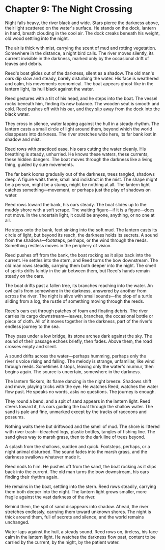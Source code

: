 # Chapter 9: The Night Crossing

Night falls heavy, the river black and wide. Stars pierce the darkness above, their light scattered on the water's surface. He stands on the dock, lantern in hand, breath clouding in the cool air. The dock creaks beneath his weight, old wood settling into the night.

The air is thick with mist, carrying the scent of mud and rotting vegetation. Somewhere in the distance, a night bird calls. The river moves silently, its current invisible in the darkness, marked only by the occasional drift of leaves and debris.

Reed's boat glides out of the darkness, silent as a shadow. The old man's oars dip slow and steady, barely disturbing the water. His face is weathered and calm, his movements economical. The boat appears ghost-like in the lantern light, its hull black against the water.

Reed gestures with a tilt of his head, and he steps into the boat. The vessel rocks beneath him, finding its new balance. The wooden seat is smooth and cold. Reed pushes off with his oar, and they slip away from the dock into the black water.

They cross in silence, water lapping against the hull in a steady rhythm. The lantern casts a small circle of light around them, beyond which the world disappears into darkness. The river stretches wide here, its far bank lost in shadow and mist.

Reed rows with practiced ease, his oars cutting the water cleanly. His breathing is steady, unhurried. He knows these waters, these currents, these hidden dangers. The boat moves through the darkness like a living thing, guided by sure movements.

The far bank looms gradually out of the darkness, trees tangled, shadows deep. A figure waits there, small and indistinct in the mist. The shape might be a person, might be a stump, might be nothing at all. The lantern light catches something—movement, or perhaps just the play of shadows on water.

Reed rows toward the bank, his oars steady. The boat slides up to the muddy shore with a soft scrape. The waiting figure—if it is a figure—does not move. In the uncertain light, it could be anyone, anything, or no one at all.

He steps onto the bank, feet sinking into the soft mud. The lantern casts its circle of light, but beyond its reach, the darkness holds its secrets. A sound from the shadows—footsteps, perhaps, or the wind through the reeds. Something restless moves in the periphery of vision.

Reed pushes off from the bank, the boat rocking as it slips back into the current. He settles into the stern, and Reed turns the bow downstream. The old man rows steadily, carrying them both deeper into the night. The smell of spirits drifts faintly in the air between them, but Reed's hands remain steady on the oars.

The boat drifts past a fallen tree, its branches reaching into the water. An owl calls from somewhere in the darkness, answered by another from across the river. The night is alive with small sounds—the plop of a turtle sliding from a log, the rustle of something moving through the reeds.

Reed's oars cut through patches of foam and floating debris. The river carries its cargo downstream—leaves, branches, the occasional bottle or piece of cloth. All of it moves together in the darkness, part of the river's endless journey to the sea.

They pass under a low bridge, its stone arches dark against the sky. The sound of their passage echoes briefly, then fades. Above them, the road crosses empty and silent.

A sound drifts across the water—perhaps humming, perhaps only the river's voice rising and falling. The melody is strange, unfamiliar, like wind through reeds. Sometimes it stops, leaving only the water's murmur, then begins again. The source is uncertain, somewhere in the darkness.

The lantern flickers, its flame dancing in the night breeze. Shadows shift and move, playing tricks with the eye. He watches Reed, watches the water flow past. He speaks no words, asks no questions. The journey is enough.

They round a bend, and a spit of sand appears in the lantern light. Reed steers toward it, his oars guiding the boat through the shallow water. The sand is pale and fine, unmarked except by the tracks of raccoons and possums.

Nothing waits there but driftwood and the smell of mud. The shore is littered with river trash—bleached logs, plastic bottles, tangles of fishing line. The sand gives way to marsh grass, then to the dark line of trees beyond.

A splash from the shallows, sudden and quick. Footsteps, perhaps, or a night animal disturbed. The sound fades into the marsh grass, and the darkness swallows whatever made it.

Reed nods to him. He pushes off from the sand, the boat rocking as it slips back into the current. The old man turns the bow downstream, his oars finding their rhythm again.

He remains in the boat, settling into the stern. Reed rows steadily, carrying them both deeper into the night. The lantern light grows smaller, more fragile against the vast darkness of the river.

Behind them, the spit of sand disappears into shadow. Ahead, the river stretches endlessly, carrying them toward unknown shores. The night is thick around them, full of secrets and silence, and the world remains unchanged.

Water laps against the hull, a steady sound. Reed rows on, tireless, his face calm in the lantern light. He watches the darkness flow past, content to be carried by the current, by the night, by the patient water. 